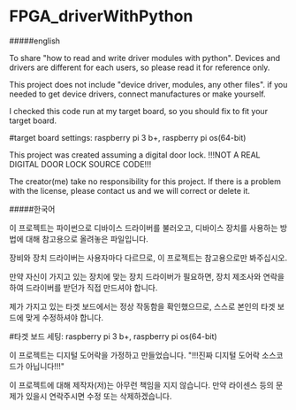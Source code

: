 # FPGA_driverWithPython

#####english

To share "how to read and write driver modules with python". Devices and drivers are different for each users, so please read it for reference only.

This project does not include "device driver, modules, any other files". if you needed to get device drivers, connect manufactures or make yourself.

I checked this code run at my target board, so you should fix to fit your target board.

#target board settings: raspberry pi 3 b+, raspberry pi os(64-bit)

This project was created assuming a digital door lock. !!!NOT A REAL DIGITAL DOOR LOCK SOURCE CODE!!!


The creator(me) take no responsibility for this project. If there is a problem with the license, please contact us and we will correct or delete it.


#####한국어

이 프로젝트는 파이썬으로 디바이스 드라이버를 불러오고, 디바이스 장치를 사용하는 방법에 대해 참고용으로 올려놓은 파일입니다.

장비와 장치 드라이버는 사용자마다 다르므로, 이 프로젝트는 참고용으로만 봐주십시오.

만약 자신이 가지고 있는 장치에 맞는 장치 드라이버가 필요하면, 장치 제조사와 연락을 하여 드라이버를 받던가 직접 만드셔야 합니다.

제가 가지고 있는 타겟 보드에서는 정상 작동함을 확인했으므로, 스스로 본인의 타겟 보드에 맞게 수정하셔야 합니다.

#타겟 보드 세팅: raspberry pi 3 b+, raspberry pi os(64-bit)

이 프로젝트는 디지털 도어락을 가정하고 만들었습니다. "!!!진짜 디지털 도어락 소스코드가 아닙니다!!!"


이 프로젝트에 대해 제작자(저)는 아무런 책임을 지지 않습니다. 만약 라이센스 등의 문제가 있을시 연락주시면 수정 또는 삭제하겠습니다. 
